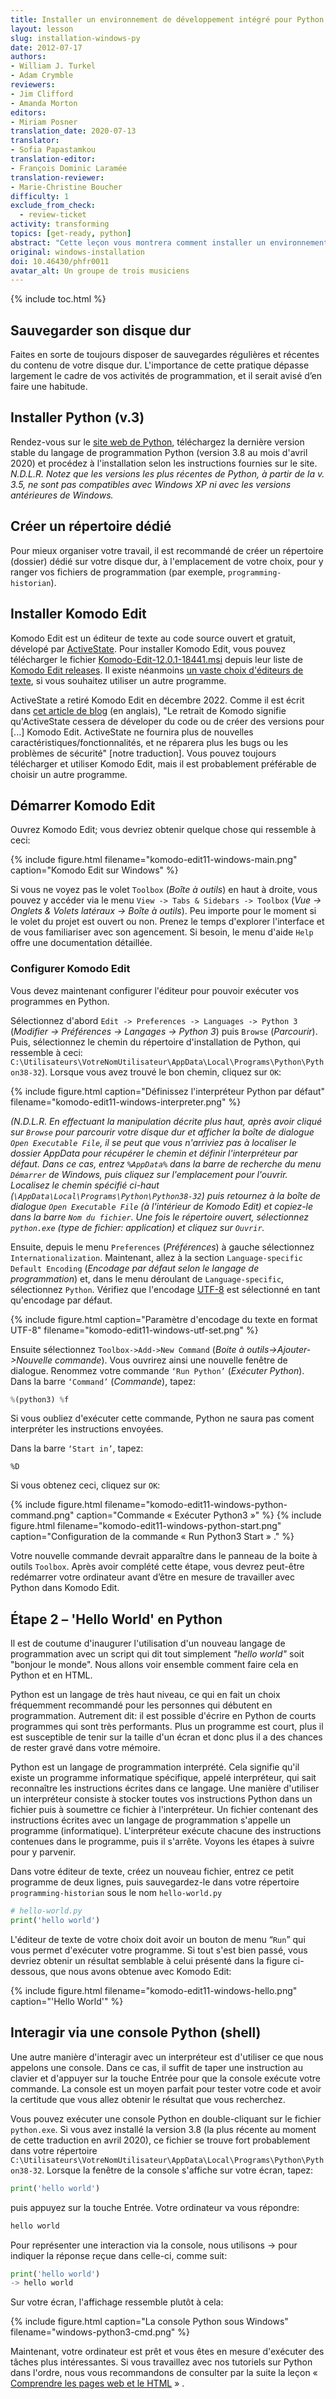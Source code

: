 ```yaml
---
title: Installer un environnement de développement intégré pour Python (Windows)
layout: lesson
slug: installation-windows-py
date: 2012-07-17
authors:
- William J. Turkel
- Adam Crymble
reviewers:
- Jim Clifford
- Amanda Morton
editors:
- Miriam Posner
translation_date: 2020-07-13
translator:
- Sofia Papastamkou
translation-editor:
- François Dominic Laramée
translation-reviewer:
- Marie-Christine Boucher
difficulty: 1
exclude_from_check:
  - review-ticket
activity: transforming
topics: [get-ready, python]
abstract: "Cette leçon vous montrera comment installer un environnement de développement pour Python sur un ordinateur exécutant le système d'exploitation Windows."
original: windows-installation
doi: 10.46430/phfr0011
avatar_alt: Un groupe de trois musiciens
---
```


{% include toc.html %}





## Sauvegarder son disque dur

Faites en sorte de toujours disposer de sauvegardes régulières et récentes du contenu de votre disque dur. L'importance de cette pratique dépasse largement le cadre de vos activités de programmation, et il serait avisé d’en faire une habitude.

## Installer Python (v.3)

Rendez-vous sur le [site web de Python][], téléchargez la dernière version stable du langage de programmation Python (version 3.8 au mois d'avril 2020) et procédez à l'installation selon les instructions fournies sur le site. *N.D.L.R. Notez que les versions les plus récentes de Python, à partir de la v. 3.5, ne sont pas compatibles avec Windows XP ni avec les versions antérieures de Windows.* 

## Créer un répertoire dédié

Pour mieux organiser votre travail, il est recommandé de créer un répertoire (dossier) dédié sur votre disque dur, à l'emplacement de votre choix, pour y ranger vos fichiers de programmation (par exemple, `programming-historian`).

## Installer Komodo Edit

Komodo Edit est un éditeur de texte au code source ouvert et gratuit, dévelopé par [ActiveState](https://www.activestate.com/). Pour installer Komodo Edit, vous pouvez télécharger le fichier [Komodo-Edit-12.0.1-18441.msi](https://downloads.activestate.com/Komodo/releases/12.0.1/Komodo-Edit-12.0.1-18441.msi) depuis leur liste de [Komodo Edit releases](https://downloads.activestate.com/Komodo/releases/12.0.1/). Il existe néanmoins [un vaste choix d'éditeurs de texte][], si vous souhaitez utiliser un autre programme.

<div class="alert alert-warning">
ActiveState a retiré Komodo Edit en décembre 2022. Comme il est écrit dans <a href='https://www.activestate.com/blog/activestate-komodo-ide-now-open-source/'>cet article de blog</a> (en anglais), "Le retrait de Komodo signifie qu'ActiveState cessera de déveloper du code ou de créer des versions pour [...] Komodo Edit. ActiveState ne fournira plus de nouvelles caractéristiques/fonctionnalités, et ne réparera plus les bugs ou les problèmes de sécurité" [notre traduction]. Vous pouvez toujours télécharger et utiliser Komodo Edit, mais il est probablement préférable de choisir un autre programme.
</div>

## Démarrer Komodo Edit

Ouvrez Komodo Edit; vous devriez obtenir quelque chose qui ressemble à ceci:

{% include figure.html filename="komodo-edit11-windows-main.png" caption="Komodo Edit sur Windows" %}

Si vous ne voyez pas le volet `Toolbox` (*Boîte à outils*) en haut à droite, vous pouvez y accéder via le menu `View -> Tabs & Sidebars -> Toolbox` (*Vue -> Onglets & Volets latéraux -> Boîte à outils*). Peu importe pour le moment si le volet du projet est ouvert ou non. Prenez le temps d'explorer l'interface et de vous familiariser avec son agencement. Si besoin, le menu d'aide `Help` offre une documentation détaillée.

### Configurer Komodo Edit

Vous devez maintenant configurer l'éditeur pour pouvoir exécuter vos programmes en Python. 

Sélectionnez d'abord `Edit -> Preferences -> Languages -> Python 3` (*Modifier -> Préférences -> Langages -> Python 3*) puis `Browse` (*Parcourir*). Puis, sélectionnez le chemin du répertoire d'installation de Python, qui ressemble à ceci: `C:\Utilisateurs\VotreNomUtilisateur\AppData\Local\Programs\Python\Python38-32`). Lorsque vous avez trouvé le bon chemin, cliquez sur `OK`:

{% include figure.html caption="Définissez l'interpréteur Python par défaut" filename="komodo-edit11-windows-interpreter.png" %}

*(N.D.L.R. En effectuant la manipulation décrite plus haut, après avoir cliqué sur `Browse` pour parcourir votre disque dur et afficher la boîte de dialogue `Open Executable File`, il se peut que vous n'arriviez pas à localiser le dossier AppData pour récupérer le chemin et définir l'interpréteur par défaut. Dans ce cas, entrez `%AppData%` dans la barre de recherche du menu `Démarrer` de Windows, puis cliquez sur l'emplacement pour l'ouvrir. Localisez le chemin spécifié ci-haut (`\AppData\Local\Programs\Python\Python38-32`) puis retournez à la boîte de dialogue `Open Executable File` (à l'intérieur de Komodo Edit) et copiez-le dans la barre `Nom du fichier`. Une fois le répertoire ouvert, sélectionnez `python.exe` (type de fichier: application) et cliquez sur `Ouvrir`.*

Ensuite, depuis le menu `Preferences` (*Préférences*) à gauche sélectionnez `Internationalization`. Maintenant, allez à la section `Language-specific Default Encoding` (*Encodage par défaut selon le langage de programmation*) et, dans le menu déroulant de `Language-specific`, sélectionnez `Python`. Vérifiez que l'encodage [UTF-8][] est sélectionné en tant qu'encodage par défaut.

{% include figure.html caption="Paramètre d'encodage du texte en format UTF-8" filename="komodo-edit11-windows-utf-set.png" %}

Ensuite sélectionnez `Toolbox->Add->New Command` (*Boite à outils->Ajouter->Nouvelle commande*). Vous ouvrirez ainsi une nouvelle fenêtre de dialogue. Renommez votre commande `‘Run Python’` (*Exécuter Python*). Dans la barre `‘Command’` (*Commande*), tapez:

``` python
%(python3) %f
``` 

Si vous oubliez d'exécuter cette commande, Python ne saura pas coment interpréter les instructions envoyées.

Dans la barre `‘Start in’`, tapez:

`%D`

Si vous obtenez ceci, cliquez sur `OK`:

{% include figure.html filename="komodo-edit11-windows-python-command.png" caption="Commande &laquo; Exécuter Python3 &raquo;" %}
{% include figure.html filename="komodo-edit11-windows-python-start.png" caption="Configuration de la commande &laquo; Run Python3 Start &raquo; ." %}

Votre nouvelle commande devrait apparaître dans le panneau de la boite à outils `Toolbox`. Après avoir complété cette étape, vous devrez peut-être redémarrer votre ordinateur avant d’être en mesure de travailler avec Python dans Komodo Edit.

Étape 2 – 'Hello World' en Python
--------------------------------

Il est de coutume d'inaugurer l'utilisation d'un nouveau langage de programmation avec un script qui dit tout simplement *"hello world"* soit "bonjour le monde". Nous allons voir ensemble comment faire cela en Python et en HTML.

Python est un langage de très haut niveau, ce qui en fait un choix fréquemment recommandé pour les personnes qui débutent en programmation. Autrement dit: il est possible d'écrire en Python de courts programmes qui sont très performants. Plus un programme est court, plus il est susceptible de tenir sur la taille d'un écran et donc plus il a des chances de rester gravé dans votre mémoire.

Python est un langage de programmation interprété. Cela signifie qu'il existe un programme informatique spécifique, appelé interpréteur, qui sait reconnaître les instructions écrites dans ce langage. Une manière d'utiliser un interpréteur consiste à stocker toutes vos instructions Python dans un fichier puis à soumettre ce fichier à l'interpréteur. Un fichier contenant des instructions écrites avec un langage de programmation s'appelle un programme (informatique). L'interpréteur exécute chacune des instructions contenues dans le programme, puis il s'arrête. Voyons les étapes à suivre pour y parvenir.

Dans votre éditeur de texte, créez un nouveau fichier, entrez ce petit programme de deux lignes, puis sauvegardez-le dans votre répertoire `programming-historian` sous le nom
`hello-world.py`

``` python
# hello-world.py
print('hello world')
```

L'éditeur de texte de votre choix doit avoir un bouton de menu “`Run`” qui vous permet d'exécuter votre programme. Si tout s'est bien passé, vous devriez obtenir un résultat semblable à celui présenté dans la figure ci-dessous, que nous avons obtenue avec Komodo Edit:

{% include figure.html filename="komodo-edit11-windows-hello.png" caption="'Hello World'" %}

## Interagir via une console Python (shell)

Une autre manière d'interagir avec un interpréteur est d'utiliser ce que nous appelons une console. Dans ce cas, il suffit de taper une instruction au clavier et d'appuyer sur la touche Entrée pour que la console exécute votre commande. La console est un moyen parfait pour tester votre code et avoir la certitude que vous allez obtenir le résultat que vous recherchez. 

Vous pouvez exécuter une console Python en double-cliquant sur le fichier `python.exe`. Si vous avez installé la version 3.8 (la plus récente au moment de cette traduction en avril 2020), ce fichier se trouve fort probablement dans votre répertoire `C:\Utilisateurs\VotreNomUtilisateur\AppData\Local\Programs\Python\Python38-32`. Lorsque la fenêtre de la console s'affiche sur votre écran, tapez:

``` python
print('hello world')
```

puis appuyez sur la touche Entrée. Votre ordinateur va vous répondre:

``` python
hello world
```

Pour représenter une interaction via la console, nous utilisons -\> pour indiquer la réponse reçue dans celle-ci, comme suit: 

``` python
print('hello world')
-> hello world
```
Sur votre écran, l'affichage ressemble plutôt à cela: 
    
{% include figure.html caption="La console Python sous Windows" filename="windows-python3-cmd.png" %}

Maintenant, votre ordinateur est prêt et vous êtes en mesure d'exécuter des tâches plus intéressantes. Si vous travaillez avec nos tutoriels sur Python dans l'ordre, nous vous recommandons de consulter par la suite la leçon &laquo; [Comprendre les pages web et le HTML][] &raquo; .

  [site web de Python]: http://www.python.org/
  [un vaste choix d'éditeurs de texte]: http://wiki.python.org/moin/PythonEditors/
  [UTF-8]: http://en.wikipedia.org/wiki/UTF-8
  [Comprendre les pages web et le HTML]: /fr/lecons/comprendre-les-pages-web
